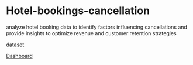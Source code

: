 # Hotel-bookings-cancellation
analyze hotel booking data to identify factors influencing cancellations and provide insights to optimize revenue and customer retention strategies

<a href="https://github.com/IIrfaan/Hotel-bookings-cancellation/blob/main/hotel_bookings..xlsx">dataset</a>

<a href="https://github.com/IIrfaan/Hotel-bookings-cancellation/commit/28950f9edd277dec0a2a5f8f25f533ffa89ee2d3">Dashboard</a>
